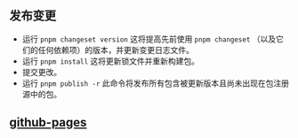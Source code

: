## 发布变更

- 运行 `pnpm changeset version` 这将提高先前使用 `pnpm changeset` （以及它们的任何依赖项）的版本，并更新变更日志文件。
- 运行 `pnpm install` 这将更新锁文件并重新构建包。
- 提交更改。
- 运行 `pnpm publish -r` 此命令将发布所有包含被更新版本且尚未出现在包注册源中的包。

## [github-pages](https://wjyugutou.github.io/study-test-demo/)
